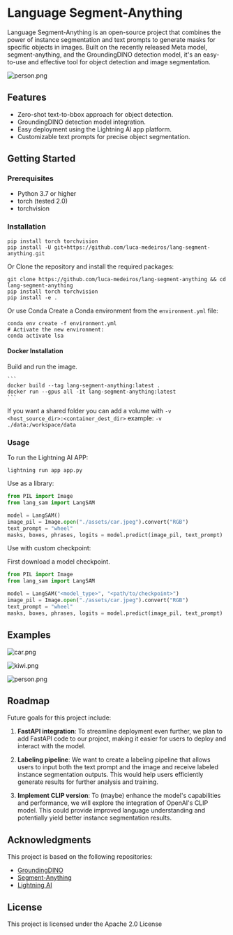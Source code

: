 # Language Segment-Anything

Language Segment-Anything is an open-source project that combines the power of instance segmentation and text prompts to generate masks for specific objects in images. Built on the recently released Meta model, segment-anything, and the GroundingDINO detection model, it's an easy-to-use and effective tool for object detection and image segmentation.

![person.png](/assets/outputs/person.png)

## Features

- Zero-shot text-to-bbox approach for object detection.
- GroundingDINO detection model integration.
- Easy deployment using the Lightning AI app platform.
- Customizable text prompts for precise object segmentation.

## Getting Started

### Prerequisites

- Python 3.7 or higher
- torch (tested 2.0)
- torchvision

### Installation

```
pip install torch torchvision
pip install -U git+https://github.com/luca-medeiros/lang-segment-anything.git
```

Or
Clone the repository and install the required packages:

```
git clone https://github.com/luca-medeiros/lang-segment-anything && cd lang-segment-anything
pip install torch torchvision
pip install -e .
```

Or use Conda
Create a Conda environment from the `environment.yml` file:

```
conda env create -f environment.yml
# Activate the new environment:
conda activate lsa
```

#### Docker Installation

Build and run the image.

````
```
docker build --tag lang-segment-anything:latest .
docker run --gpus all -it lang-segment-anything:latest
```
````

If you want a shared folder you can add a volume with `-v <host_source_dir>:<container_dest_dir>` example: `-v ./data:/workspace/data`

### Usage

To run the Lightning AI APP:

`lightning run app app.py`

Use as a library:

```python
from PIL import Image
from lang_sam import LangSAM

model = LangSAM()
image_pil = Image.open("./assets/car.jpeg").convert("RGB")
text_prompt = "wheel"
masks, boxes, phrases, logits = model.predict(image_pil, text_prompt)
```

Use with custom checkpoint:

First download a model checkpoint.

```python
from PIL import Image
from lang_sam import LangSAM

model = LangSAM("<model_type>", "<path/to/checkpoint>")
image_pil = Image.open("./assets/car.jpeg").convert("RGB")
text_prompt = "wheel"
masks, boxes, phrases, logits = model.predict(image_pil, text_prompt)
```

## Examples

![car.png](/assets/outputs/car.png)

![kiwi.png](/assets/outputs/kiwi.png)

![person.png](/assets/outputs/person.png)

## Roadmap

Future goals for this project include:

1. **FastAPI integration**: To streamline deployment even further, we plan to add FastAPI code to our project, making it easier for users to deploy and interact with the model.

1. **Labeling pipeline**: We want to create a labeling pipeline that allows users to input both the text prompt and the image and receive labeled instance segmentation outputs. This would help users efficiently generate results for further analysis and training.

1. **Implement CLIP version**: To (maybe) enhance the model's capabilities and performance, we will explore the integration of OpenAI's CLIP model. This could provide improved language understanding and potentially yield better instance segmentation results.

## Acknowledgments

This project is based on the following repositories:

- [GroundingDINO](https://github.com/IDEA-Research/GroundingDINO)
- [Segment-Anything](https://github.com/facebookresearch/segment-anything)
- [Lightning AI](https://github.com/Lightning-AI/lightning)

## License

This project is licensed under the Apache 2.0 License
